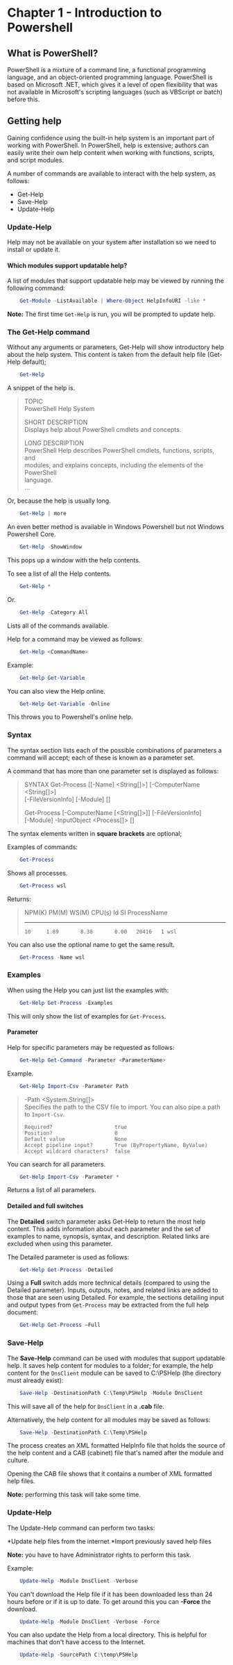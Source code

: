 # Chapter 1 - Introduction to Powershell

## What is PowerShell?

PowerShell is a mixture of a command line, a functional programming language, and an object-oriented programming language. PowerShell is based on Microsoft .NET, which gives it a level of open flexibility that was not available in Microsoft's scripting languages (such as VBScript or batch) before this.

## Getting help

Gaining confidence using the built-in help system is an important part of working with PowerShell. In PowerShell, help is extensive; authors can easily write their own help content when working with functions, scripts, and script modules.

A number of commands are available to interact with the help system, as follows:

* Get-Help
* Save-Help
* Update-Help

### Update-Help

Help may not be available on your system after installation so we need to install or update it.

#### Which modules support updatable help?

A list of modules that support updatable help may be viewed by running the following command:

```powershell
    Get-Module -ListAvailable | Where-Object HelpInfoURI -like *
```

**Note:**  The first time ``Get-Help`` is run, you will be prompted to update help.

### The Get-Help command

Without any arguments or parameters, Get-Help will show introductory help about the help system. This content is taken from the default help file (Get-Help default);

```powershell
    Get-Help
```

A snippet of the help is.

> TOPIC     
>   PowerShell Help System        
>       
> SHORT DESCRIPTION     
>   Displays help about PowerShell cmdlets and concepts.        
>       
> LONG DESCRIPTION      
> PowerShell Help describes PowerShell cmdlets, functions, scripts, and     
> modules, and explains concepts, including the elements of the PowerShell      
> language.     
> ...

Or, because the help is usually long.

```powershell
    Get-Help | more
```

An even better method is available in Windows Powershell but not Windows Powershell Core.

```powershell
    Get-Help -ShowWindow
```

This pops up a window with the help contents.

To see a list of all the Help contents.

```powershell
    Get-Help *
```

Or.

```powershell
    Get-Help -Category All
```

Lists all of the commands available.

Help for a command may be viewed as follows:

```powershell
    Get-Help <CommandName>
```

Example:

```powershell
    Get-Help Get-Variable
```

You can also view the Help online.

```powershell
    Get-Help Get-Variable -Online
```

This throws you to Powershell's online help.

### Syntax

The syntax section lists each of the possible combinations of parameters a command will accept; each of these is known as a parameter set.

A command that has more than one parameter set is displayed as follows:

>SYNTAX
>    Get-Process [[-Name] <String[]>] [-ComputerName <String[]>]        
>    [-FileVersionInfo] [-Module] [<CommonParameters>]      
>       
>    Get-Process [-ComputerName [<String[]>]] [-FileVersionInfo]        
>    [-Module] -InputObject <Process[]> [<CommonParameters>]

The syntax elements written in **square brackets** are optional;

Examples of commands:

```powershell
    Get-Process
```

Shows all processes.

```powershell
    Get-Process wsl
```

Returns:

> NPM(K)    PM(M)      WS(M)     CPU(s)      Id  SI ProcessName     
> ------    -----      -----     ------      --  -- -----------     
>     10     1.89       8.38       0.00   20416   1 wsl

You can also use the optional name to get the same result.

```powershell
    Get-Process -Name wsl
```

### Examples

When using the Help you can just list the examples with:

```powershell
    Get-Help Get-Process -Examples
```

This will only show the list of examples for ``Get-Process``.

#### Parameter

Help for specific parameters may be requested as follows:

```powershell
    Get-Help Get-Command -Parameter <ParameterName>
```

Example.

```powershell
    Get-Help Import-Csv -Parameter Path
```

> -Path <System.String[]>       
>     Specifies the path to the CSV file to import. You can also pipe a path to `Import-Csv`.       
>       
>     Required?                    true     
>     Position?                    0        
>     Default value                None     
>     Accept pipeline input?       True (ByPropertyName, ByValue)       
>     Accept wildcard characters?  false

You can search for all parameters.

```powershell
    Get-Help Import-Csv -Parameter *
```

Returns a list of all parameters.

#### Detailed and full switches

The **Detailed** switch parameter asks Get-Help to return the most help content. This adds information about each parameter and the set of examples to name, synopsis, syntax, and description. Related links are excluded when using this parameter.

The Detailed parameter is used as follows:

```powershell
    Get-Help Get-Process -Detailed
```

Using a **Full** switch adds more technical details (compared to using the Detailed parameter). Inputs, outputs, notes, and related links are added to those that are seen using Detailed. For example, the sections detailing input and output types from ``Get-Process`` may be extracted from the full help document:

```powershell
    Get-Help Get-Process –Full
```

### Save-Help

The **Save-Help** command can be used with modules that support updatable help. It saves help content for modules to a folder; for example, the help content for the ``DnsClient`` module can be saved to C:\PSHelp (the directory must already exist):

```powershell
    Save-Help -DestinationPath C:\Temp\PSHelp -Module DnsClient
```

This will save all of the help for ``DnsClient`` in a **.cab** file.

Alternatively, the help content for all modules may be saved as follows:

```powershell
    Save-Help -DestinationPath C:\Temp\PSHelp
```

The process creates an XML formatted HelpInfo file that holds the source of the help content and a CAB (cabinet) file that's named after the module and culture.

Opening the CAB file shows that it contains a number of XML formatted help files.

**Note:** performing this task will take some time.

### Update-Help

The Update-Help command can perform two tasks:

*Update help files from the internet
*Import previously saved help files

**Note:** you have to have Administrator rights to perform this task.

Example:

```powershell
    Update-Help -Module DnsClient -Verbose
```

You can't download the Help file if it has been downloaded less than 24 hours before or if it is up to date. To get around this you can **-Force** the download.

```powershell
    Update-Help -Module DnsClient -Verbose -Force
```

You can also update the Help from a local directory. This is helpful for machines that don't have access to the Internet.

```powershell
    Update-Help -SourcePath C:\temp\PSHelp
```
